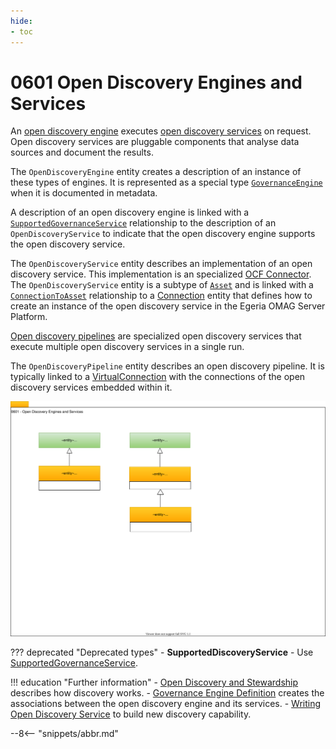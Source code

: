 ```yaml
---
hide:
- toc
---
```


<!-- SPDX-License-Identifier: CC-BY-4.0 -->
<!-- Copyright Contributors to the ODPi Egeria project. -->

# 0601 Open Discovery Engines and Services

An [open discovery engine](/egeria-docs/concepts/open-discovery-engine) executes [open discovery services](/egeria-docs/guides/developer/open-discovery-services/overview) on request. Open discovery services are pluggable components that analyse data sources and document the results.

The `OpenDiscoveryEngine` entity creates a description of an instance of these types of engines. It is represented as a special type [`GovernanceEngine`](/egeria-docs/types/4/0461-Governance-Engines) when it is documented in metadata.

A description of an open discovery engine is linked with a [`SupportedGovernanceService`](/egeria-docs/types/4/0461-Governance-Engines) relationship to the description of an `OpenDiscoveryService` to indicate that
the open discovery engine supports the open discovery service.

The `OpenDiscoveryService` entity describes an implementation of an open discovery service.  This implementation is an specialized [OCF Connector](/egeria-docs/concepts/connector). The `OpenDiscoveryService` entity is a subtype of [`Asset`](/egeria-docs/types/0/0010-Base-Model) and is linked with a [`ConnectionToAsset`](/egeria-docs/types/2/0205-Connection-Linkage) relationship to a [Connection](/egeria-docs/types/2/0201-Connectors-and-Connections) entity that defines how to create an instance of the open discovery service in the Egeria OMAG Server Platform.

[Open discovery pipelines](/egeria-docs/guides/developer/open-discovery-services/discovery-pipeline) are specialized open discovery services that execute multiple open discovery services in a single run.

The `OpenDiscoveryPipeline` entity describes an open discovery pipeline.  It is typically linked to a [VirtualConnection](/egeria-docs/types/2/0205-Connection-Linkage) with the connections of the open discovery services embedded within it.

![UML](0601-Open-Discovery-Engine.svg)

??? deprecated "Deprecated types"
    - **SupportedDiscoveryService** - Use [SupportedGovernanceService](/egeria-docs/types/4/0461-Governance-Engines).
    
!!! education "Further information"
    - [Open Discovery and Stewardship](/egeria-docs/features/discovery-and-stewardship/overview) describes how discovery works.
    - [Governance Engine Definition](/egeria-docs/concepts/governance-engine-definition) creates the associations between the open discovery engine and its services.
    - [Writing Open Discovery Service](/egeria-docs/guide/developer/open-discovery-servvices/overview) to build new discovery capability.

--8<-- "snippets/abbr.md"